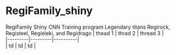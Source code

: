 # RegiFamily_shiny
RegiFamily Shiny CNN Training program
Legendary titans  Regirock, Registeel, Regieleki, and Regidrago
| thead 1 | thrad 2 | thread 3 |  
|---------|---------|----------|  
| td | td | td |
